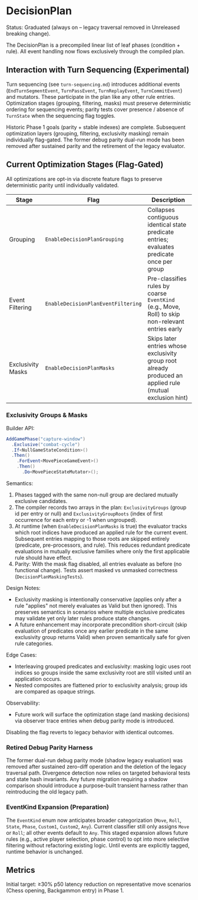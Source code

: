 # DecisionPlan

Status: Graduated (always on – legacy traversal removed in Unreleased breaking change).

The DecisionPlan is a precompiled linear list of leaf phases (condition + rule). All event handling now flows exclusively through the compiled plan.

## Interaction with Turn Sequencing (Experimental)

Turn sequencing (see `turn-sequencing.md`) introduces additional events (`EndTurnSegmentEvent`, `TurnPassEvent`, `TurnReplayEvent`, `TurnCommitEvent`) and mutators. These participate in the plan like any other rule entries. Optimization stages (grouping, filtering, masks) must preserve deterministic ordering for sequencing events; parity tests cover presence / absence of `TurnState` when the sequencing flag toggles.

Historic Phase 1 goals (parity + stable indexes) are complete. Subsequent optimization layers (grouping, filtering, exclusivity masking) remain individually flag-gated. The former debug parity dual-run mode has been removed after sustained parity and the retirement of the legacy evaluator.

## Current Optimization Stages (Flag-Gated)

All optimizations are opt-in via discrete feature flags to preserve deterministic parity until individually validated.

| Stage | Flag | Description |
|-------|------|-------------|
| Grouping | `EnableDecisionPlanGrouping` | Collapses contiguous identical state predicate entries; evaluates predicate once per group |
| Event Filtering | `EnableDecisionPlanEventFiltering` | Pre-classifies rules by coarse `EventKind` (e.g., Move, Roll) to skip non-relevant entries early |
| Exclusivity Masks | `EnableDecisionPlanMasks` | Skips later entries whose exclusivity group root already produced an applied rule (mutual exclusion hint) |

### Exclusivity Groups & Masks

Builder API:

```csharp
AddGamePhase("capture-window")
  .Exclusive("combat-cycle")
  .If<NullGameStateCondition>()
  .Then()
    .ForEvent<MovePieceGameEvent>()
    .Then()
      .Do<MovePieceStateMutator>();
```

Semantics:

1. Phases tagged with the same non-null group are declared mutually exclusive candidates.
2. The compiler records two arrays in the plan: `ExclusivityGroups` (group id per entry or null) and `ExclusivityGroupRoots` (index of first occurrence for each entry or -1 when ungrouped).
3. At runtime (when `EnableDecisionPlanMasks` is true) the evaluator tracks which root indices have produced an applied rule for the current event. Subsequent entries mapping to those roots are skipped entirely (predicate, pre-processors, and rule). This reduces redundant predicate evaluations in mutually exclusive families where only the first applicable rule should have effect.
4. Parity: With the mask flag disabled, all entries evaluate as before (no functional change). Tests assert masked vs unmasked correctness (`DecisionPlanMaskingTests`).

Design Notes:

- Exclusivity masking is intentionally conservative (applies only after a rule "applies" not merely evaluates as Valid but then ignored). This preserves semantics in scenarios where multiple exclusive predicates may validate yet only later rules produce state changes.
- A future enhancement may incorporate precondition short-circuit (skip evaluation of predicates once any earlier predicate in the same exclusivity group returns Valid) when proven semantically safe for given rule categories.

Edge Cases:

- Interleaving grouped predicates and exclusivity: masking logic uses root indices so groups inside the same exclusivity root are still visited until an application occurs.
- Nested composites are flattened prior to exclusivity analysis; group ids are compared as opaque strings.

Observability:

- Future work will surface the optimization stage (and masking decisions) via observer trace entries when debug parity mode is introduced.

Disabling the flag reverts to legacy behavior with identical outcomes.

### Retired Debug Parity Harness

The former dual-run debug parity mode (shadow legacy evaluation) was removed after sustained zero-diff operation and the deletion of the legacy traversal path. Divergence detection now relies on targeted behavioral tests and state hash invariants. Any future migration requiring a shadow comparison should introduce a purpose-built transient harness rather than reintroducing the old legacy path.

### EventKind Expansion (Preparation)

The `EventKind` enum now anticipates broader categorization (`Move`, `Roll`, `State`, `Phase`, `Custom1`, `Custom2`, `Any`). Current classifier still only assigns `Move` or `Roll`; all other events default to `Any`. This staged expansion allows future rules (e.g., active player selection, phase control) to opt into more selective filtering without refactoring existing logic. Until events are explicitly tagged, runtime behavior is unchanged.

## Metrics

Initial target: ≥30% p50 latency reduction on representative move scenarios (Chess opening, Backgammon entry) in Phase 1.
